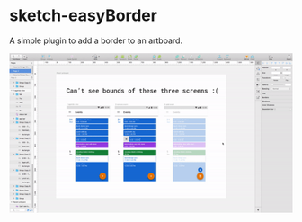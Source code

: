 # sketch-easyBorder

A simple plugin to add a border to an artboard.

![Easy Border example](https://github.com/ramyar2cm/sketch-easyBorder/blob/master/demo.gif)
